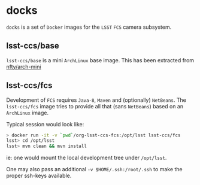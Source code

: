 docks
=====

`docks` is a set of `Docker` images for the `LSST` `FCS` camera subsystem.

## lsst-ccs/base
`lsst-ccs/base` is a mini `ArchLinux` base image.
This has been extracted from
[nfty/arch-mini](https://github.com/nfnty/dockerfiles/tree/master/images/arch-mini)

## lsst-ccs/fcs
Development of `FCS` requires `Java-8`, `Maven` and (optionally) `NetBeans`.
The `lsst-ccs/fcs` image tries to provide all that (sans `NetBeans`) based
on an `ArchLinux` image.

Typical session would look like:

```sh
> docker run -it -v `pwd`/org-lsst-ccs-fcs:/opt/lsst lsst-ccs/fcs
lsst> cd /opt/lsst
lsst> mvn clean && mvn install
```

ie: one would mount the local development tree under `/opt/lsst`.

One may also pass an additional `-v $HOME/.ssh:/root/.ssh` to make the proper
ssh-keys available.


